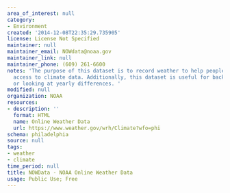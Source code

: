 ```yaml
---
area_of_interest: null
category:
- Environment
created: '2014-12-08T22:35:29.735905'
license: License Not Specified
maintainer: null
maintainer_email: NOWdata@noaa.gov
maintainer_link: null
maintainer_phone: (609) 261-6600
notes: 'The purpose of this dataset is to record weather to help people get quick
  access to climate data. Additionally, this dataset is useful for background information
  or looking at yearly differences. '
modified: null
organization: NOAA
resources:
- description: ''
  format: HTML
  name: Online Weather Data
  url: https://www.weather.gov/wrh/Climate?wfo=phi
schema: philadelphia
source: null
tags: 
- weather
- climate
time_period: null
title: NOWData - NOAA Online Weather Data
usage: Public Use; Free
---
```


